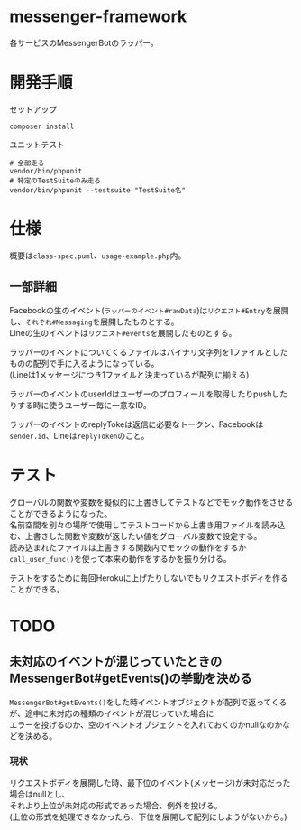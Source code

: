 # messenger-framework

各サービスのMessengerBotのラッパー。

# 開発手順

セットアップ

```
composer install
```

ユニットテスト

```
# 全部走る
vendor/bin/phpunit
# 特定のTestSuiteのみ走る
vendor/bin/phpunit --testsuite "TestSuite名"
```

# 仕様

概要は`class-spec.puml`、`usage-example.php`内。

## 一部詳細

Facebookの生のイベント(`ラッパーのイベント#rawData`)は`リクエスト#Entry`を展開し、`それぞれ#Messaging`を展開したものとする。  
Lineの生のイベントは`リクエスト#events`を展開したものとする。

ラッパーのイベントについてくるファイルはバイナリ文字列を1ファイルとしたものの配列で手に入るようになっている。  
(Lineは1メッセージにつき1ファイルと決まっているが配列に揃える)

ラッパーのイベントのuserIdはユーザーのプロフィールを取得したりpushしたりする時に使うユーザー毎に一意なID。

ラッパーのイベントのreplyTokeは返信に必要なトークン、Facebookは`sender.id`、Lineは`replyToken`のこと。

# テスト

グローバルの関数や変数を擬似的に上書きしてテストなどでモック動作をさせることができるようになった。  
名前空間を別々の場所で使用してテストコードから上書き用ファイルを読み込む、上書きした関数や変数が返したい値をグローバル変数で設定する。  
読み込まれたファイルは上書きする関数内でモックの動作をするか`call_user_func()`を使って本来の動作をするかを振り分ける。

テストをするために毎回Herokuに上げたりしないでもリクエストボディを作ることができる。

# TODO

## 未対応のイベントが混じっていたときのMessengerBot#getEvents()の挙動を決める

`MessengerBot#getEvents()`をした時イベントオブジェクトが配列で返ってくるが、途中に未対応の種類のイベントが混じっていた場合に  
エラーを投げるのか、空のイベントオブジェクトを入れておくのかnullなのかなどを決める。  

### 現状

リクエストボディを展開した時、最下位のイベント(メッセージ)が未対応だった場合はnullとし、  
それより上位が未対応の形式であった場合、例外を投げる。  
(上位の形式を処理できなかったら、下位を展開して配列にしようがないから。)
